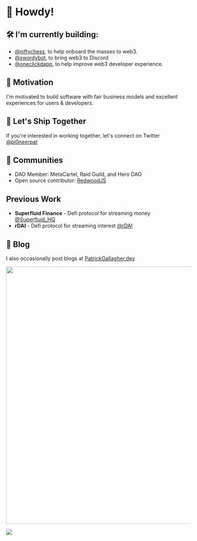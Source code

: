 # 👋 Howdy!

## 🛠️ I'm currently building:

- [@niftychess](https://twitter.com/niftychess), to help onboard the masses to web3. 
- [@swordybot](https://twitter.com/swordybot), to bring web3 to Discord.
- [@oneclickdapp](https://oneclickdapp.com), to help improve web3 developer experience.

## 🥕 Motivation

I'm motivated to build software with fair business models and excellent experiences for users & developers. 

## 🚢 Let's Ship Together

If you're interested in working together, let's connect on Twitter [@pi0neerpat](https://twitter.com/pi0neerpat)

## 🤝 Communities

- DAO Member: MetaCartel, Raid Guild, and Hero DAO
- Open source contributor: [RedwoodJS](https://redwoodjs.com)

## Previous Work

- **Superfluid Finance** - Defi protocol for streaming money [@Superfluid_HQ](https://twitter.com/Superfluid_HQ)
- **rDAI** - Defi protocol for streaming interest [@rDAI](https://twitter.com/rDAI_dao)

## 📔 Blog

I also occasionally post blogs at [PatrickGallagher.dev](https://patrickgallagher.dev)

<a href="https://patrickgallagher.dev" alt="Showcase of projects"><img width="700" src="https://user-images.githubusercontent.com/35622595/146261347-f02f7068-51f9-4b2d-ab4c-7647f662fe38.png"/></a>

![](https://github-readme-stats.vercel.app/api?username=pi0neerpat&count_private=true&show_icons=true&include_all_commits=true)
